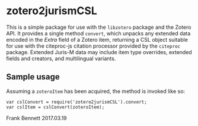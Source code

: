 # zotero2jurismCSL

This is a simple package for use with the `libzotero` package and the
Zotero API. It provides a single method `convert`, which unpacks any
extended data encoded in the *Extra* field of a Zotero item, returning
a CSL object suitable for use with the citeproc-js citation processor
provided by the `citeproc` package. Extended Juris-M data may include
item type overrides, extended fields and creators, and multilingual
variants.

## Sample usage

Assuming a `zoteroItem` has been acquired, the method
is invoked like so:

    var cslConvert = require('zotero2jurismCSL').convert;
    var cslItem = cslConvert(zoteroItem);

Frank Bennett
2017.03.19
